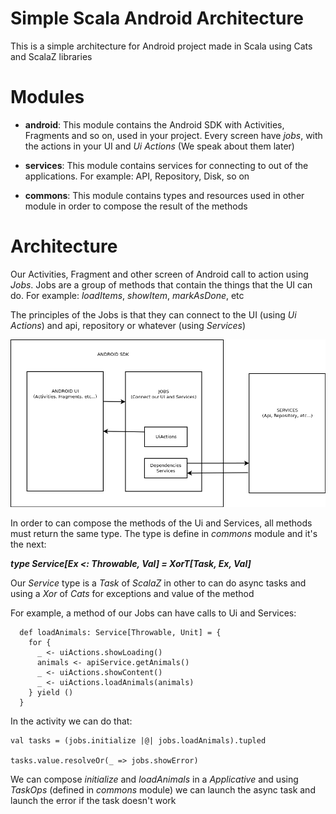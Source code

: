 # Simple Scala Android Architecture

This is a simple architecture for Android project made in Scala using Cats and ScalaZ libraries

# Modules

- **android**: This module contains the Android SDK with Activities, Fragments and so on, used 
in your project. Every screen have _jobs_, with the actions in your UI and _Ui Actions_ 
(We speak about them later)

- **services**: This module contains services for connecting to out of the applications. For
example: API, Repository, Disk, so on

- **commons**: This module contains types and resources used in other module in order to compose 
the result of the methods

# Architecture

Our Activities, Fragment and other screen of Android call to action using _Jobs_. Jobs are a
group of methods that contain the things that the UI can do. For example: _loadItems_, 
_showItem_, _markAsDone_, etc

The principles of the Jobs is that they can connect to the UI (using _Ui Actions_) and api, repository
or whatever (using _Services_)

![Architecture](resources/architecture.png)

In order to can compose the methods of the Ui and Services, all methods must return the same type. 
The type is define in _commons_ module and it's the next:

_**type Service[Ex <: Throwable, Val] = XorT[Task, Ex, Val]**_

Our _Service_ type is a _Task_ of _ScalaZ_ in other to can do async tasks and using a _Xor_ of
_Cats_ for exceptions and value of the method

For example, a method of our Jobs can have calls to Ui and Services:
 
```
  def loadAnimals: Service[Throwable, Unit] = {
    for {
      _ <- uiActions.showLoading()
      animals <- apiService.getAnimals()
      _ <- uiActions.showContent()
      _ <- uiActions.loadAnimals(animals)
    } yield ()
  }
```

In the activity we can do that:

```
val tasks = (jobs.initialize |@| jobs.loadAnimals).tupled

tasks.value.resolveOr(_ => jobs.showError)
``` 
   
We can compose _initialize_ and _loadAnimals_ in a _Applicative_ and using _TaskOps_ (defined in _commons_ 
module) we can launch the async task and launch the error if the task doesn't work 
